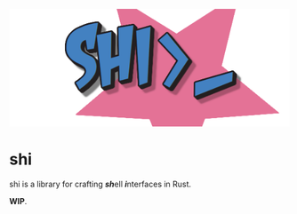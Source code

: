 <p align="center"><img src="./rsrc/banner/shi.png"></img></p>

# shi

shi is a library for crafting ***sh***ell ***i***nterfaces in Rust.

**WIP**.
